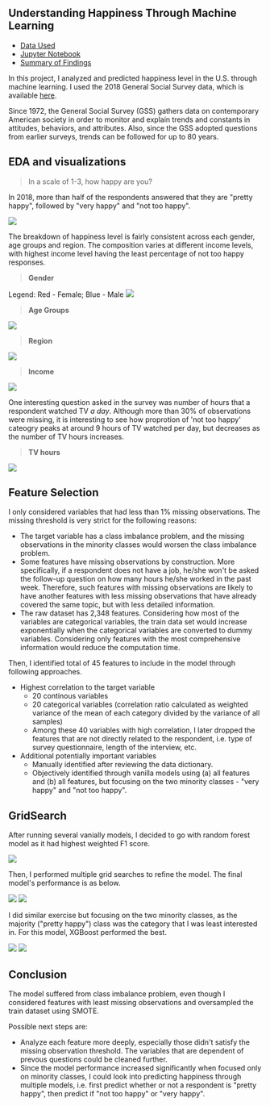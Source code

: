 ## Understanding Happiness Through Machine Learning

- [Data Used](https://github.com/wendysjkim/dsc-mod-5-project-online-ds-pt-051319/blob/work/GSS2018.dta)
- [Jupyter Notebook](https://github.com/wendysjkim/dsc-mod-5-project-online-ds-pt-051319/blob/work/analysis.ipynb)
- [Summary of Findings](https://github.com/wendysjkim/dsc-mod-5-project-online-ds-pt-051319/blob/work/presentation.pdf)

In this project, I analyzed and predicted happiness level in the U.S. through machine learning. I used the 2018 General Social Survey data, which is available [here](https://gss.norc.org).

Since 1972, the General Social Survey (GSS) gathers data on contemporary American society in order to monitor and explain trends and constants in attitudes, behaviors, and attributes. Also, since the GSS adopted questions from earlier surveys, trends can be followed for up to 80 years.


## EDA and visualizations

> In a scale of 1-3, how happy are you?

In 2018, more than half of the respondents answered that they are "pretty happy", followed by "very happy" and "not too happy".

![](https://github.com/wendysjkim/dsc-mod-5-project-online-ds-pt-051319/blob/work/images/Happiness.png)

The breakdown of happiness level is fairly consistent across each gender, age groups and region. The composition varies at different income levels, with highest income level having the least percentage of not too happy responses.

> **Gender**

Legend:
Red - Female; Blue - Male
![](https://github.com/wendysjkim/dsc-mod-5-project-online-ds-pt-051319/blob/work/images/gender.png)

> **Age Groups**


![](https://github.com/wendysjkim/dsc-mod-5-project-online-ds-pt-051319/blob/work/images/age.png)
> **Region**


![](https://github.com/wendysjkim/dsc-mod-5-project-online-ds-pt-051319/blob/work/images/region.png)

> **Income**


![](https://github.com/wendysjkim/dsc-mod-5-project-online-ds-pt-051319/blob/work/images/income.png)

One interesting question asked in the survey was number of hours that a respondent watched TV *a day*. Although more than 30% of observations were missing, it is interesting to see how proprotion of 'not too happy' cateogry peaks at around 9 hours of TV watched per day, but decreases as the number of TV hours increases.

>**TV hours**


![](https://github.com/wendysjkim/dsc-mod-5-project-online-ds-pt-051319/blob/work/images/tv.png)

## Feature Selection
I only considered variables that had less than 1% missing observations. The missing threshold is very strict for the following reasons:
- The target variable has a class imbalance problem, and the missing observations in the minority classes would worsen the class imbalance problem.
- Some features have missing observations by construction. More specifically, if a respondent does not have a job, he/she won't be asked the follow-up question on how many hours he/she worked in the past week. Therefore, such features with missing observations are likely to have another features with less missing observations that have already covered the same topic, but with less detailed information.
- The raw dataset has 2,348 features. Considering how most of the variables are categorical variables, the train data set would increase exponentially when the categorical variables are converted to dummy variables. Considering only features with the most comprehensive information would reduce the computation time.

Then, I identified total of 45 features to include in the model through following approaches.

- Highest correlation to the target variable
   - 20 continous variables
   - 20 categorical variables (correlation ratio calculated as weighted variance of the mean of each category divided by the variance of all samples)
   - Among these 40 variables with high correlation, I later dropped the features that are not directly related to the respondent, i.e. type of survey questionnaire, length of the interview, etc.
- Additional potentially important variables 
   - Manually identified after reviewing the data dictionary.
   - Objectively identified through vanilla models using (a) all features and (b) all features, but focusing on the two minority classes - "very happy" and "not too happy".
   
## GridSearch
After running several vanially models, I decided to go with random forest model as it had highest weighted F1 score.

![](https://github.com/wendysjkim/dsc-mod-5-project-online-ds-pt-051319/blob/work/images/corr_vanilla.png)


Then, I performed multiple grid searches to refine the model. The final model's performance is as below.


![](https://github.com/wendysjkim/dsc-mod-5-project-online-ds-pt-051319/blob/work/images/corr_final_cm.png)
![](https://github.com/wendysjkim/dsc-mod-5-project-online-ds-pt-051319/blob/work/images/corr_final_featimp.png)



I did similar exercise but focusing on the two minority classes, as the majority ("pretty happy") class was the category that I was least interested in. For this model, XGBoost performed the best.

![](https://github.com/wendysjkim/dsc-mod-5-project-online-ds-pt-051319/blob/work/images/bi_final_cm.png)
![](https://github.com/wendysjkim/dsc-mod-5-project-online-ds-pt-051319/blob/work/images/bi_final_featimp.png)

## Conclusion
The model suffered from class imbalance problem, even though I considered features with least missing observations and oversampled the train dataset using SMOTE. 

Possible next steps are:
- Analyze each feature more deeply, especially those didn't satisfy the missing observation threshold. The variables that are dependent of prevous questions could be cleaned further.
- Since the model performance increased significantly when focused only on minority classes, I could look into predicting happiness through multiple models, i.e. first predict whether or not a respondent is "pretty happy", then predict if "not too happy" or "very happy".


